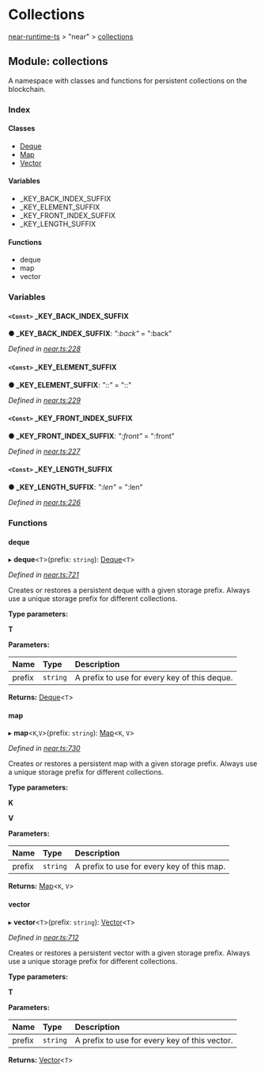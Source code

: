 # Collections

[near-runtime-ts](../) &gt; "near" &gt; [collections](collections.md)

## Module: collections

A namespace with classes and functions for persistent collections on the blockchain.

### Index

#### Classes

* [Deque](../classes/collections/deque.md)
* [Map](../classes/collections/map.md)
* [Vector](../classes/collections/vector.md)

#### Variables

* \_KEY\_BACK\_INDEX\_SUFFIX
* \_KEY\_ELEMENT\_SUFFIX
* \_KEY\_FRONT\_INDEX\_SUFFIX
* \_KEY\_LENGTH\_SUFFIX

#### Functions

* deque
* map
* vector

### Variables

#### `<Const>` \_KEY\_BACK\_INDEX\_SUFFIX  <a id="_key_back_index_suffix"></a>

**● \_KEY\_BACK\_INDEX\_SUFFIX**: _":back"_ = ":back"

_Defined in_ [_near.ts:228_](https://github.com/nearprotocol/near-runtime-ts/blob/30d6281/near.ts#L228)

#### `<Const>` \_KEY\_ELEMENT\_SUFFIX  <a id="_key_element_suffix"></a>

**● \_KEY\_ELEMENT\_SUFFIX**: _"::"_ = "::"

_Defined in_ [_near.ts:229_](https://github.com/nearprotocol/near-runtime-ts/blob/30d6281/near.ts#L229)

#### `<Const>` \_KEY\_FRONT\_INDEX\_SUFFIX  <a id="_key_front_index_suffix"></a>

**● \_KEY\_FRONT\_INDEX\_SUFFIX**: _":front"_ = ":front"

_Defined in_ [_near.ts:227_](https://github.com/nearprotocol/near-runtime-ts/blob/30d6281/near.ts#L227)

#### `<Const>` \_KEY\_LENGTH\_SUFFIX  <a id="_key_length_suffix"></a>

**● \_KEY\_LENGTH\_SUFFIX**: _":len"_ = ":len"

_Defined in_ [_near.ts:226_](https://github.com/nearprotocol/near-runtime-ts/blob/30d6281/near.ts#L226)

### Functions

#### deque  <a id="deque-1"></a>

▸ **deque**&lt;`T`&gt;\(prefix: `string`\): [Deque](https://github.com/ckshei/nearprotocol_docs/tree/d6186ae6832aee077838ed1322d479d1357cf6f3/docs/client-api/ts/classes/_near_.collections.deque.md)&lt;`T`&gt;

_Defined in_ [_near.ts:721_](https://github.com/nearprotocol/near-runtime-ts/blob/30d6281/near.ts#L721)

Creates or restores a persistent deque with a given storage prefix. Always use a unique storage prefix for different collections.

**Type parameters:**

**T**

**Parameters:**

| Name | Type | Description |
| :--- | :--- | :--- |
| prefix | `string` | A prefix to use for every key of this deque. |

**Returns:** [Deque](https://github.com/ckshei/nearprotocol_docs/tree/d6186ae6832aee077838ed1322d479d1357cf6f3/docs/client-api/ts/classes/_near_.collections.deque.md)&lt;`T`&gt;

#### map  <a id="map-1"></a>

▸ **map**&lt;`K`,`V`&gt;\(prefix: `string`\): [Map](https://github.com/ckshei/nearprotocol_docs/tree/d6186ae6832aee077838ed1322d479d1357cf6f3/docs/client-api/ts/classes/_near_.collections.map.md)&lt;`K`, `V`&gt;

_Defined in_ [_near.ts:730_](https://github.com/nearprotocol/near-runtime-ts/blob/30d6281/near.ts#L730)

Creates or restores a persistent map with a given storage prefix. Always use a unique storage prefix for different collections.

**Type parameters:**

**K**

**V**

**Parameters:**

| Name | Type | Description |
| :--- | :--- | :--- |
| prefix | `string` | A prefix to use for every key of this map. |

**Returns:** [Map](https://github.com/ckshei/nearprotocol_docs/tree/d6186ae6832aee077838ed1322d479d1357cf6f3/docs/client-api/ts/classes/_near_.collections.map.md)&lt;`K`, `V`&gt;

#### vector  <a id="vector-1"></a>

▸ **vector**&lt;`T`&gt;\(prefix: `string`\): [Vector](https://github.com/ckshei/nearprotocol_docs/tree/d6186ae6832aee077838ed1322d479d1357cf6f3/docs/client-api/ts/classes/_near_.collections.vector.md)&lt;`T`&gt;

_Defined in_ [_near.ts:712_](https://github.com/nearprotocol/near-runtime-ts/blob/30d6281/near.ts#L712)

Creates or restores a persistent vector with a given storage prefix. Always use a unique storage prefix for different collections.

**Type parameters:**

**T**

**Parameters:**

| Name | Type | Description |
| :--- | :--- | :--- |
| prefix | `string` | A prefix to use for every key of this vector. |

**Returns:** [Vector](https://github.com/ckshei/nearprotocol_docs/tree/d6186ae6832aee077838ed1322d479d1357cf6f3/docs/client-api/ts/classes/_near_.collections.vector.md)&lt;`T`&gt;

